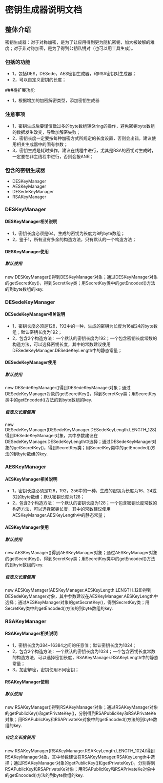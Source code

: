 # 密钥生成器说明文档

## 整体介绍
密钥生成器：对于对称加密，是为了让应用得到更为随机密钥，加大被破解的难度；对于非对称加密，是为了得到公钥私钥对（也可以用工具生成）。

### 包括的功能
- 1，包括DES，DESede，AES密钥生成器，和RSA密钥对生成器；
- 2，可以自定义密钥的长度；

###待扩展功能
- 1，根据增加的加密解密类型，添加密钥生成器

### 注意事项
- 1，密钥生成后要谨慎做过多的byte数组转String的操作，避免密钥byte数组的数据发生改变，导致加解密失败；
- 2，密钥长度一定要按每种加密方式所规定的长度设置，否则会出错，建议使用相关生成器中的固有参数；
- 3，密钥生成是耗时操作，建议在线程中进行，尤其是RSA的密钥对生成时，一定要在非主线程中进行，否则会报ANR；

### 包含的密钥生成器
- DESKeyManager
- AESKeyManager
- DESedeKeyManager
- RSAKeyManager

### DESKeyManager
#### DESKeyManager相关说明
- 1，密钥长度必须是64，生成的密钥为长度为8的byte数组；
- 2，鉴于1，所有没有多余的构造方法，只有默认的一个构造方法；
#### DESKeyManager使用
##### 默认使用
new DESKeyManager()得到DESKeyManager对象；通过DESKeyManager对象的getSecretKey()，得到SecretKey类；用SecretKey类中的getEncoded()方法的到byte数组的key.	


### DESedeKeyManager
#### DESedeKeyManager相关说明
- 1，密钥长度必须是128，192中的一种，生成的密钥为长度为16或24的byte数组；默认密钥长度为192；
- 2，包含2个构造方法：一个默认的密钥长度为192；一个包含密钥长度常数的构造方法，可以选择密钥长度，其中的常数建议使用DESedeKeyManager.DESedeKeyLength中的静态常量；
#### DESedeKeyManager使用
##### 默认使用
new DESedeKeyManager()得到DESedeKeyManager对象；通过DESedeKeyManager对象的getSecretKey()，得到SecretKey类；用SecretKey类中的getEncoded()方法的到byte数组的key.	
##### 自定义长度使用
new DESedeKeyManager(DESedeKeyManager.DESedeKeyLength.LENGTH_128)得到DESedeKeyManager对象，其中参数建议在DESedeKeyManager.DESedeKeyLength中选择；通过DESedeKeyManager对象的getSecretKey()，得到SecretKey类；用SecretKey类中的getEncoded()方法的到byte数组的key.


### AESKeyManager
#### AESKeyManager相关说明
- 1，密钥长度必须是128，192，256中的一种，生成的密钥为长度为16、24或32的byte数组；默认密钥长度为128；
- 2，包含2个构造方法：一个默认的密钥长度为128；一个包含密钥长度常数的构造方法，可以选择密钥长度，其中的常数建议使用AESKeyManager.AESKeyLength中的静态常量；
#### AESKeyManager使用
##### 默认使用
new AESKeyManager()得到AESKeyManager对象；通过AESKeyManager对象的getSecretKey()，得到SecretKey类；用SecretKey类中的getEncoded()方法的到byte数组的key.	
##### 自定义长度使用
new AESKeyManager(AESKeyManager.AESKeyLength.LENGTH_128)得到DESedeKeyManager对象，其中参数建议在AESKeyManager.AESKeyLength中选择；通过AESKeyManager对象的getSecretKey()，得到SecretKey类；用SecretKey类中的getEncoded()方法的到byte数组的key.


### RSAKeyManager
#### RSAKeyManager相关说明
- 1，密钥长度为384~16384之间的任意值；默认密钥长度为1024；
- 2，包含2个构造方法：一个默认的密钥长度为1024；一个包含密钥长度常数的构造方法，可以选择密钥长度，RSAKeyManager.RSAKeyLength中的静态常量；
- 3，加密解密，密钥使用不同密钥；
#### RSAKeyManager使用
##### 默认使用
new RSAKeyManager()得到RSAKeyManager对象；通过RSAKeyManager对象的getPublicKey()和getPrivateKey()，分别得到RSAPublicKey和RSAPrivateKe对象；用RSAPublicKey和RSAPrivateKe对象中的getEncoded()方法的到byte数组的key.	
##### 自定义长度使用
new RSAKeyManager(RSAKeyManager.RSAKeyLength.LENGTH_1024)得到RSAKeyManager对象，其中参数建议在RSAKeyManager.RSAKeyLength中选择；通过RSAKeyManager对象的getPublicKey()和getPrivateKey()，分别得到RSAPublicKey和RSAPrivateKe对象；用RSAPublicKey和RSAPrivateKe对象中的getEncoded()方法的到byte数组的key.